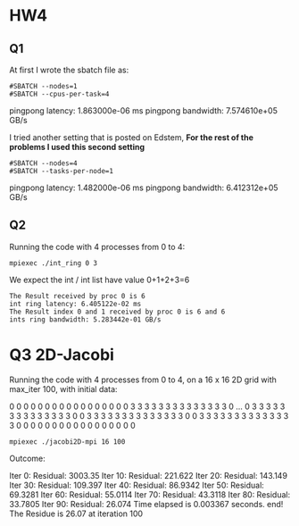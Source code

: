 # HW4

## Q1

At first I wrote the sbatch file as:

```batch
#SBATCH --nodes=1
#SBATCH --cpus-per-task=4
```

pingpong latency: 1.863000e-06 ms
pingpong bandwidth: 7.574610e+05 GB/s

I tried another setting that is posted on Edstem, **For the rest of the problems I used this second setting**

```batch
#SBATCH --nodes=4
#SBATCH --tasks-per-node=1
```

pingpong latency: 1.482000e-06 ms
pingpong bandwidth: 6.412312e+05 GB/s

## Q2

Running the code with 4 processes from 0 to 4:

```batch
mpiexec ./int_ring 0 3
```

We expect the int / int list have value 0+1+2+3=6

```text
The Result received by proc 0 is 6
int ring latency: 6.405122e-02 ms
The Result index 0 and 1 received by proc 0 is 6 and 6
ints ring bandwidth: 5.283442e-01 GB/s
```

# Q3 2D-Jacobi

Running the code with 4 processes from 0 to 4, on a 16 x 16 2D grid with max_iter 100, with initial data:

0 0 0 0 0 0 0 0 0 0 0 0 0 0 0 0
0 3 3 3 3 3 3 3 3 3 3 3 3 3 3 0
        ...
0 3 3 3 3 3 3 3 3 3 3 3 3 3 3 0
0 3 3 3 3 3 3 3 3 3 3 3 3 3 3 0
0 3 3 3 3 3 3 3 3 3 3 3 3 3 3 0
0 0 0 0 0 0 0 0 0 0 0 0 0 0 0 0

```batch
mpiexec ./jacobi2D-mpi 16 100
```

Outcome:

Iter 0: Residual: 3003.35
Iter 10: Residual: 221.622
Iter 20: Residual: 143.149
Iter 30: Residual: 109.397
Iter 40: Residual: 86.9342
Iter 50: Residual: 69.3281
Iter 60: Residual: 55.0114
Iter 70: Residual: 43.3118
Iter 80: Residual: 33.7805
Iter 90: Residual: 26.074
Time elapsed is 0.003367 seconds.
end! The Residue is 26.07 at iteration 100
